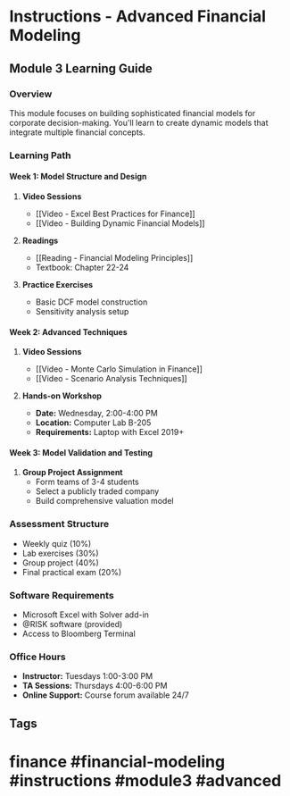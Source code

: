 # Instructions - Advanced Financial Modeling

## Module 3 Learning Guide

### Overview

This module focuses on building sophisticated financial models for corporate decision-making. You'll learn to create dynamic models that integrate multiple financial concepts.

### Learning Path

#### Week 1: Model Structure and Design

1. **Video Sessions**
   - [[Video - Excel Best Practices for Finance]]
   - [[Video - Building Dynamic Financial Models]]

2. **Readings**
   - [[Reading - Financial Modeling Principles]]
   - Textbook: Chapter 22-24

3. **Practice Exercises**
   - Basic DCF model construction
   - Sensitivity analysis setup

#### Week 2: Advanced Techniques

1. **Video Sessions**
   - [[Video - Monte Carlo Simulation in Finance]]
   - [[Video - Scenario Analysis Techniques]]

2. **Hands-on Workshop**
   - **Date:** Wednesday, 2:00-4:00 PM
   - **Location:** Computer Lab B-205
   - **Requirements:** Laptop with Excel 2019+

#### Week 3: Model Validation and Testing

1. **Group Project Assignment**
   - Form teams of 3-4 students
   - Select a publicly traded company
   - Build comprehensive valuation model

### Assessment Structure

- Weekly quiz (10%)
- Lab exercises (30%)
- Group project (40%)
- Final practical exam (20%)

### Software Requirements

- Microsoft Excel with Solver add-in
- @RISK software (provided)
- Access to Bloomberg Terminal

### Office Hours

- **Instructor:** Tuesdays 1:00-3:00 PM
- **TA Sessions:** Thursdays 4:00-6:00 PM
- **Online Support:** Course forum available 24/7

## Tags

# finance #financial-modeling #instructions #module3 #advanced
